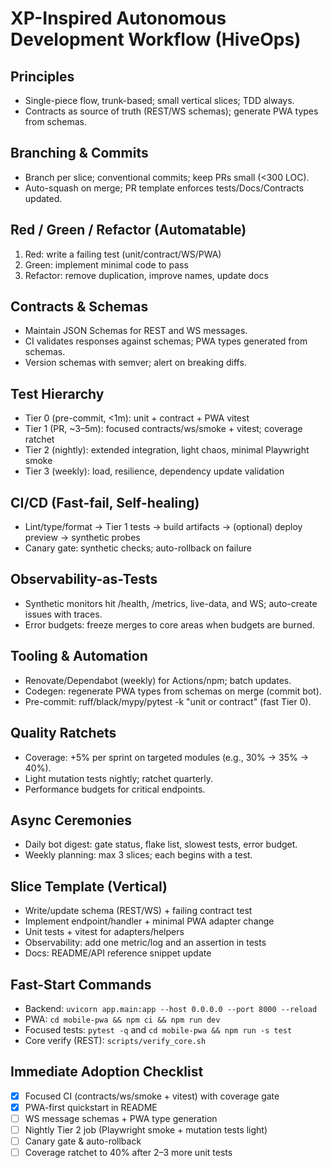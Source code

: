 # XP-Inspired Autonomous Development Workflow (HiveOps)

## Principles
- Single-piece flow, trunk-based; small vertical slices; TDD always.
- Contracts as source of truth (REST/WS schemas); generate PWA types from schemas.

## Branching & Commits
- Branch per slice; conventional commits; keep PRs small (<300 LOC).
- Auto-squash on merge; PR template enforces tests/Docs/Contracts updated.

## Red / Green / Refactor (Automatable)
1) Red: write a failing test (unit/contract/WS/PWA)
2) Green: implement minimal code to pass
3) Refactor: remove duplication, improve names, update docs

## Contracts & Schemas
- Maintain JSON Schemas for REST and WS messages.
- CI validates responses against schemas; PWA types generated from schemas.
- Version schemas with semver; alert on breaking diffs.

## Test Hierarchy
- Tier 0 (pre-commit, <1m): unit + contract + PWA vitest
- Tier 1 (PR, ~3–5m): focused contracts/ws/smoke + vitest; coverage ratchet
- Tier 2 (nightly): extended integration, light chaos, minimal Playwright smoke
- Tier 3 (weekly): load, resilience, dependency update validation

## CI/CD (Fast-fail, Self-healing)
- Lint/type/format → Tier 1 tests → build artifacts → (optional) deploy preview → synthetic probes
- Canary gate: synthetic checks; auto-rollback on failure

## Observability-as-Tests
- Synthetic monitors hit /health, /metrics, live-data, and WS; auto-create issues with traces.
- Error budgets: freeze merges to core areas when budgets are burned.

## Tooling & Automation
- Renovate/Dependabot (weekly) for Actions/npm; batch updates.
- Codegen: regenerate PWA types from schemas on merge (commit bot).
- Pre-commit: ruff/black/mypy/pytest -k "unit or contract" (fast Tier 0).

## Quality Ratchets
- Coverage: +5% per sprint on targeted modules (e.g., 30% → 35% → 40%).
- Light mutation tests nightly; ratchet quarterly.
- Performance budgets for critical endpoints.

## Async Ceremonies
- Daily bot digest: gate status, flake list, slowest tests, error budget.
- Weekly planning: max 3 slices; each begins with a test.

## Slice Template (Vertical)
- Write/update schema (REST/WS) + failing contract test
- Implement endpoint/handler + minimal PWA adapter change
- Unit tests + vitest for adapters/helpers
- Observability: add one metric/log and an assertion in tests
- Docs: README/API reference snippet update

## Fast-Start Commands
- Backend: `uvicorn app.main:app --host 0.0.0.0 --port 8000 --reload`
- PWA: `cd mobile-pwa && npm ci && npm run dev`
- Focused tests: `pytest -q` and `cd mobile-pwa && npm run -s test`
- Core verify (REST): `scripts/verify_core.sh`

## Immediate Adoption Checklist
- [x] Focused CI (contracts/ws/smoke + vitest) with coverage gate
- [x] PWA-first quickstart in README
- [ ] WS message schemas + PWA type generation
- [ ] Nightly Tier 2 job (Playwright smoke + mutation tests light)
- [ ] Canary gate & auto-rollback
- [ ] Coverage ratchet to 40% after 2–3 more unit tests
